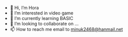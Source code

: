 - 👋 Hi, I’m Hora
- 👀 I’m interested in video game
- 🌱 I’m currently learning BASIC
- 💞️ I’m looking to collaborate on ...
- 📫 How to reach me email to minuk2468@hanmail.net

<!---
minuk2468/minuk2468 is a ✨ special ✨ repository because its `README.md` (this file) appears on your GitHub profile.
You can click the Preview link to take a look at your changes.
--->
